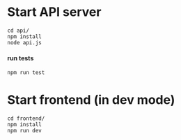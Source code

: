 # Start API server

	cd api/
	npm install
	node api.js

#### run tests

	npm run test


# Start frontend (in dev mode)

	cd frontend/
	npm install
	npm run dev
